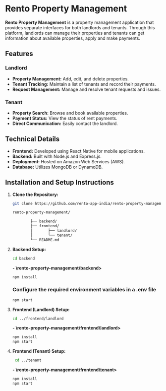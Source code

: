 # Rento Property Management

**Rento Property Management** is a property management application that provides separate interfaces for both landlords and tenants. Through this platform, landlords can manage their properties and tenants can get information about available properties, apply and make payments.

## Features

### Landlord
- **Property Management:** Add, edit, and delete properties.
- **Tenant Tracking:** Maintain a list of tenants and record their payments.
- **Request Management:** Manage and resolve tenant requests and issues.

### Tenant
- **Property Search:** Browse and book available properties.
- **Payment Status:** View the status of rent payments.
- **Direct Communication:** Easily contact the landlord.

## Technical Details

- **Frontend:** Developed using React Native for mobile applications.
- **Backend:** Built with Node.js and Express.js.
- **Deployment:** Hosted on Amazon Web Services (AWS).
- **Database:** Utilizes MongoDB or DynamoDB.

## Installation and Setup Instructions

1. **Clone the Repository:**
    ```bash
    git clone https://github.com/rento-app-india/rento-property-management.git
    ```
    ```bash
    rento-property-management/

            ├── backend/
            ├── frontend/
            │       ├── landlord/
            │       └── tenant/
            └── README.md
    ```


2. **Backend Setup:**
    ```bash
    cd backend
    ```
    **- \rento-property-management\backend>**

    ```bash
    npm install
    ```
    ### Configure the required environment variables in a .env file
    ```bash
    npm start
    ```
3. **Frontend (Landlord) Setup:**
    ```bash
    cd ../frontend/landlord
    ```
    **- \rento-property-management\frontend\landlord>**

    ```bash
    npm install
    npm start
    ```

4. **Frontend (Tenant) Setup:**
    ```bash
     cd ../tenant
    ```
    **- \rento-property-management\frontend\tenant>**

    ```bash
    npm install
    npm start
    ```
